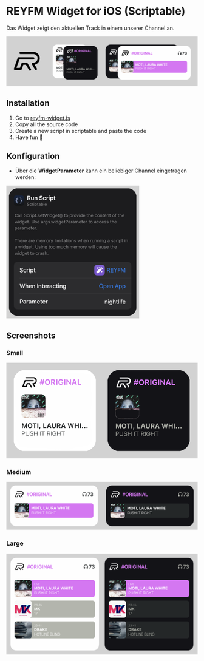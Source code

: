 # REYFM Widget for iOS (Scriptable)
Das Widget zeigt den aktuellen Track in einem unserer Channel an.

![Banner](https://raw.githubusercontent.com/Laennart/reyfm-widget/main/assets/banner.png)

## Installation
1. Go to [reyfm-widget.js](https://raw.githubusercontent.com/Laennart/reyfm-widget/main/reyfm-widget.js)
2. Copy all the source code
3. Create a new script in scriptable and paste the code
4. Have fun 🎉

## Konfiguration
- Über die **WidgetParameter** kann ein beliebiger Channel eingetragen werden:


![WidgetParameter](https://raw.githubusercontent.com/Laennart/reyfm-widget/main/assets/WidgetParameters.png)

## Screenshots
### Small
![Small](https://raw.githubusercontent.com/Laennart/reyfm-widget/main/assets/Small.png)

### Medium
![Medium](https://raw.githubusercontent.com/Laennart/reyfm-widget/main/assets/Medium.png)

### Large
![Large](https://raw.githubusercontent.com/Laennart/reyfm-widget/main/assets/Large.png)
